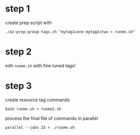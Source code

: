 # step 1

create prep script with
```console
./az-prep-group-tags.sh "mytag1=one mytag2=two > runme.sh"
```

# step 2

edit `runme.sh` with fine tuned tags!

# step 3

create resource tag commands
```console
bash runme.sh > runme2.sh
```

process the final file of commands in parallel
```console
parallel --jobs 25 < ./runme.sh
```

